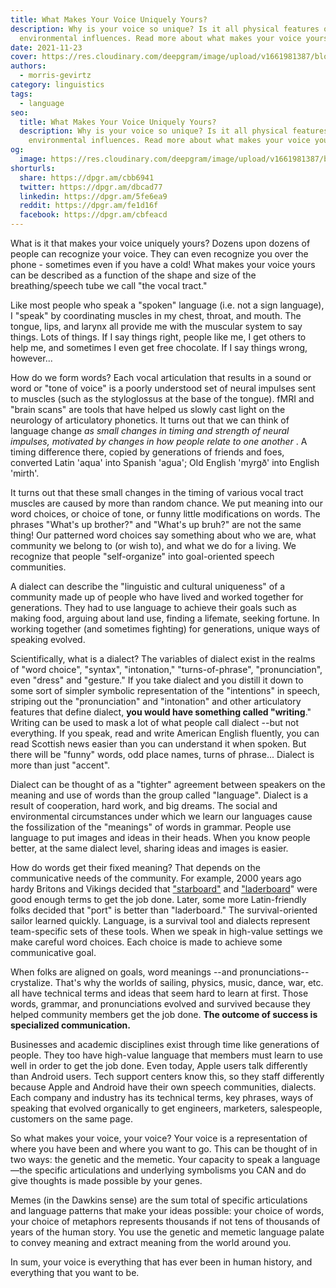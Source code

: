 ```yaml
---
title: What Makes Your Voice Uniquely Yours?
description: Why is your voice so unique? Is it all physical features or
  environmental influences. Read more about what makes your voice yours.
date: 2021-11-23
cover: https://res.cloudinary.com/deepgram/image/upload/v1661981387/blog/what-makes-your-voice-uniquely-yours/what-makes-your-voice-yours-blog-thumb-554x220%402x.png
authors:
  - morris-gevirtz
category: linguistics
tags:
  - language
seo:
  title: What Makes Your Voice Uniquely Yours?
  description: Why is your voice so unique? Is it all physical features or
    environmental influences. Read more about what makes your voice yours.
og:
  image: https://res.cloudinary.com/deepgram/image/upload/v1661981387/blog/what-makes-your-voice-uniquely-yours/what-makes-your-voice-yours-blog-thumb-554x220%402x.png
shorturls:
  share: https://dpgr.am/cbb6941
  twitter: https://dpgr.am/dbcad77
  linkedin: https://dpgr.am/5fe6ea9
  reddit: https://dpgr.am/fe1d16f
  facebook: https://dpgr.am/cbfeacd
---
```

What is it that makes your voice uniquely yours? Dozens upon dozens of people can recognize your voice. They can even recognize you over the phone - sometimes even if you have a cold! What makes your voice yours can be described as a function of the shape and size of the breathing/speech tube we call "the vocal tract."

Like most people who speak a "spoken" language (i.e. not a sign language), I "speak" by coordinating muscles in my chest, throat, and mouth. The tongue, lips, and larynx all provide me with the muscular system to say things. Lots of things. If I say things right, people like me, I get others to help me, and sometimes I even get free chocolate. If I say things wrong, however...

How do we form words? Each vocal articulation that results in a sound or word or "tone of voice" is a poorly understood set of neural impulses sent to muscles (such as the styloglossus at the base of the tongue). fMRI and "brain scans" are tools that have helped us slowly cast light on the neurology of articulatory phonetics. It turns out that we can think of language change *as small changes in timing and strength of neural impulses, motivated by changes in how people relate to one another* . A timing difference there, copied by generations of friends and foes, converted Latin 'aqua' into Spanish 'agua'; Old English 'myrgð' into English 'mirth'.

It turns out that these small changes in the timing of various vocal tract muscles are caused by more than random chance. We put meaning into our word choices, or choice of tone, or funny little modifications on words. The phrases "What's up brother?" and "What's up bruh?" are not the same thing! Our patterned word choices say something about who we are, what community we belong to (or wish to), and what we do for a living. We recognize that people "self-organize" into goal-oriented speech communities.

A dialect can describe the "linguistic and cultural uniqueness" of a community made up of people who have lived and worked together for generations. They had to use language to achieve their goals such as making food, arguing about land use, finding a lifemate, seeking fortune. In working together (and sometimes fighting) for generations, unique ways of speaking evolved.

Scientifically, what is a dialect? The variables of dialect exist in the realms of "word choice", "syntax", "intonation," "turns-of-phrase", "pronunciation", even "dress" and "gesture." If you take dialect and you distill it down to some sort of simpler symbolic representation of the "intentions" in speech, striping out the "pronunciation" and "intonation" and other articulatory features that define dialect, **you would have something called "writing**." Writing can be used to mask a lot of what people call dialect --but not everything. If you speak, read and write American English fluently, you can read Scottish news easier than you can understand it when spoken. But there will be "funny" words, odd place names, turns of phrase...  Dialect is more than just "accent".

Dialect can be thought of as a "tighter" agreement between speakers on the meaning and use of words than the group called "language". Dialect is a result of cooperation, hard work, and big dreams. The social and environmental circumstances under which we learn our languages cause the fossilization of the "meanings" of words in grammar. People use language to put images and ideas in their heads. When you know people better, at the same dialect level, sharing ideas and images is easier.

How do words get their fixed meaning? That depends on the communicative needs of the community. For example, 2000 years ago hardy Britons and Vikings decided that ["starboard"](https://www.etymonline.com/search?q=starboard) and ["laderboard](https://www.etymonline.com/word/larboard)" were good enough terms to get the job done. Later, some more Latin-friendly folks decided that "port" is better than "laderboard." The survival-oriented sailor learned quickly. Language, is a survival tool and dialects represent team-specific sets of these tools. When we speak in high-value settings we make careful word choices. Each choice is made to achieve some communicative goal.

When folks are aligned on goals, word meanings --and pronunciations-- crystalize. That's why the worlds of sailing, physics, music, dance, war, etc. all have technical terms and ideas that seem hard to learn at first. Those words, grammar, and pronunciations evolved and survived because they helped community members get the job done. **The outcome of success is specialized communication.**

Businesses and academic disciplines exist through time like generations of people. They too have high-value language that members must learn to use well in order to get the job done. Even today, Apple users talk differently than Android users. Tech support centers know this, so they staff differently because Apple and Android have their own speech communities, dialects. Each company and industry has its technical terms, key phrases, ways of speaking that evolved organically to get engineers, marketers, salespeople, customers on the same page.

So what makes your voice, your voice?  Your voice is a representation of where you have been and where you want to go. This can be thought of in two ways: the genetic and the memetic. Your capacity to speak a language—the specific articulations and underlying symbolisms you CAN and do give thoughts is made possible by your genes.

Memes (in the Dawkins sense) are the sum total of specific articulations and language patterns that make your ideas possible: your choice of words, your choice of metaphors represents thousands if not tens of thousands of years of the human story. You use the genetic and memetic language palate to convey meaning and extract meaning from the world around you.

In sum, your voice is everything that has ever been in human history, and everything that you want to be.